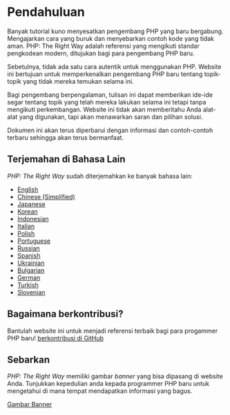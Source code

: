 # Pendahuluan

Banyak tutorial kuno menyesatkan pengembang PHP yang baru bergabung.
Mengajarkan cara yang buruk dan menyebarkan contoh kode yang tidak aman.
PHP: The Right Way adalah referensi yang mengikuti standar pengkodean modern,
ditujukan bagi para pengembang PHP baru.

Sebetulnya, tidak ada satu cara autentik untuk menggunakan PHP. Website ini bertujuan untuk memperkenalkan 
pengembang PHP baru tentang topik-topik yang tidak mereka temukan selama ini.

Bagi pengembang berpengalaman, tulisan ini dapat memberikan ide-ide segar tentang topik yang telah
mereka lakukan selama ini tetapi tanpa mengikuti perkembangan. Website ini tidak akan memberitahu Anda
alat-alat yang digunakan, tapi akan menawarkan saran dan pilihan solusi.

Dokumen ini akan terus diperbarui dengan informasi dan contoh-contoh terbaru sehingga akan terus bermanfaat.

## Terjemahan di Bahasa Lain

_PHP: The Right Way_ sudah diterjemahkan ke banyak bahasa lain:

* [English](http://www.phptherightway.com)
* [Chinese (Simplified)](http://wulijun.github.com/php-the-right-way)
* [Japanese](http://ja.phptherightway.com)
* [Korean](http://wafe.github.io/php-the-right-way/)
* [Indonesian](http://id.phptherightway.com)
* [Italian](http://it.phptherightway.com/)
* [Polish](http://pl.phptherightway.com/)
* [Portuguese](http://br.phptherightway.com/)
* [Russian](http://getjump.github.io/ru-php-the-right-way)
* [Spanish](http://phpdevenezuela.github.io/php-the-right-way/)
* [Ukrainian](http://iflista.github.com/php-the-right-way/)
* [Bulgarian](http://bg.phptherightway.com/)
* [German](http://rwetzlmayr.github.io/php-the-right-way/)
* [Turkish](http://hkulekci.github.io/php-the-right-way/)
* [Slovenian](http://sl.phptherightway.com)

## Bagaimana berkontribusi?

Bantulah website ini untuk menjadi referensi terbaik bagi para progammer PHP baru! [berkontribusi di GitHub][1]

## Sebarkan

_PHP: The Right Way_ memiliki gambar _banner_ yang bisa dipasang di website Anda. Tunjukkan kepedulian anda
kepada programmer PHP baru untuk mengetahui di mana tempat mendapatkan informasi yang bagus.

[Gambar Banner][2]

[1]: https://github.com/codeguy/php-the-right-way/tree/gh-pages
[2]: /banners.html

